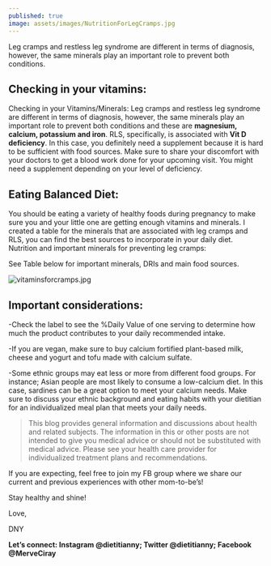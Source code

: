 ```yaml
---
published: true
image: assets/images/NutritionForLegCramps.jpg
---
```


Leg cramps and restless leg syndrome are different in terms of diagnosis, however, the same minerals play an important role to prevent both conditions.

## Checking in your vitamins:

Checking in your Vitamins/Minerals: Leg cramps and restless leg syndrome are different in terms of diagnosis, however, the same minerals play an important role to prevent both conditions and these are **magnesium, calcium, potassium and iron**. RLS, specifically, is associated with **Vit D deficiency**. In this case, you definitely need a supplement because it is hard to be sufficient with food sources. Make sure to share your discomfort with your doctors to get a blood work done for your upcoming visit. You might need a supplement depending on your level of deficiency.

## Eating Balanced Diet:

You should be eating a variety of healthy foods during pregnancy to make sure you and your little one are getting enough vitamins and minerals. I created a table for the minerals that are associated with leg cramps and RLS, you can find the best sources to incorporate in your daily diet.
Nutrition and important minerals for preventing leg cramps:

See Table below for important minerals, DRIs and main food sources. 

![vitaminsforcramps.jpg]({{site.baseurl}}/assets/images/vitaminsforcramps.jpg)


## **Important considerations:**

-Check the label to see the %Daily Value of one serving to determine how much the product contributes to your daily recommended intake.

-If you are vegan, make sure to buy calcium fortified plant-based milk, cheese and yogurt and tofu made with calcium sulfate.

-Some ethnic groups may eat less or more from different food groups. For instance; Asian people are most likely to consume a low-calcium diet. In this case, sardines can be a great option to meet your calcium needs. Make sure to discuss your ethnic background and eating habits with your dietitian for an individualized meal plan that meets your daily needs.

> This blog provides general information and discussions about health and related subjects. The information in this or other posts are not intended to give you medical advice or should not be substituted with medical advice. Please see your health care provider for individualized treatment plans and recommendations.

If you are expecting, feel free to join my FB group where we share our current and previous experiences with other mom-to-be’s! 

Stay healthy and shine!

Love,

DNY

**Let’s connect: Instagram @dietitianny; Twitter @dietitianny; Facebook @MerveCiray**
